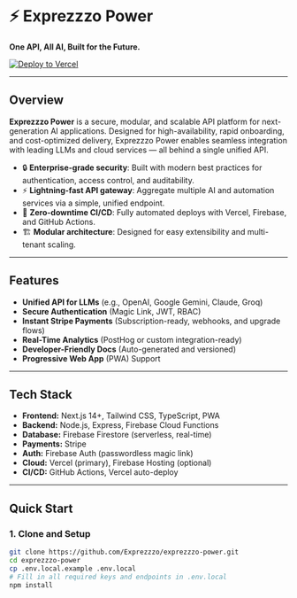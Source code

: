 # ⚡ Exprezzzo Power

**One API, All AI, Built for the Future.**

[![Deploy to Vercel](https://vercel.com/button)](https://vercel.com/import/project?template=github.com/Exprezzzo/exprezzzo-power)

---

## Overview

**Exprezzzo Power** is a secure, modular, and scalable API platform for next-generation AI applications. Designed for high-availability, rapid onboarding, and cost-optimized delivery, Exprezzzo Power enables seamless integration with leading LLMs and cloud services — all behind a single unified API.

- 🔒 **Enterprise-grade security**: Built with modern best practices for authentication, access control, and auditability.
- ⚡ **Lightning-fast API gateway**: Aggregate multiple AI and automation services via a simple, unified endpoint.
- 🚀 **Zero-downtime CI/CD**: Fully automated deploys with Vercel, Firebase, and GitHub Actions.
- 🏗️ **Modular architecture**: Designed for easy extensibility and multi-tenant scaling.

---

## Features

- **Unified API for LLMs** (e.g., OpenAI, Google Gemini, Claude, Groq)
- **Secure Authentication** (Magic Link, JWT, RBAC)
- **Instant Stripe Payments** (Subscription-ready, webhooks, and upgrade flows)
- **Real-Time Analytics** (PostHog or custom integration-ready)
- **Developer-Friendly Docs** (Auto-generated and versioned)
- **Progressive Web App** (PWA) Support

---

## Tech Stack

- **Frontend:** Next.js 14+, Tailwind CSS, TypeScript, PWA
- **Backend:** Node.js, Express, Firebase Cloud Functions
- **Database:** Firebase Firestore (serverless, real-time)
- **Payments:** Stripe
- **Auth:** Firebase Auth (passwordless magic link)
- **Cloud:** Vercel (primary), Firebase Hosting (optional)
- **CI/CD:** GitHub Actions, Vercel auto-deploy

---

## Quick Start

### 1. **Clone and Setup**
```sh
git clone https://github.com/Exprezzzo/exprezzzo-power.git
cd exprezzzo-power
cp .env.local.example .env.local
# Fill in all required keys and endpoints in .env.local
npm install